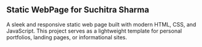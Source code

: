## Static WebPage for Suchitra Sharma
A sleek and responsive static web page built with modern HTML, CSS, and JavaScript. This project serves as a lightweight template for personal portfolios, landing pages, or informational sites.

